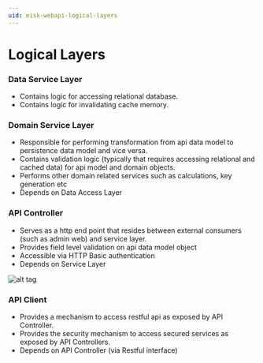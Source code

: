 ```yaml
---
uid: eisk-webapi-logical-layers
---
```

# Logical Layers

### Data Service Layer
 * Contains logic for accessing relational database.
 * Contains logic for invalidating cache memory.

### Domain Service Layer
 * Responsible for performing transformation from api data model to persistence data model and vice versa.     
 * Contains validation logic (typically that requires accessing relational and cached data) for api model and domain objects.
 * Performs other domain related services such as calculations, key generation etc
 * Depends on Data Access Layer

### API Controller
 * Serves as a http end point that resides between external consumers (such as admin web) and service layer.
 * Provides field level validation on api data model object
 * Accessible via HTTP Basic authentication
 * Depends on Service Layer 

![alt tag](~/art/docs/layers-architecture.png)    

### API Client
 * Provides a mechanism to access restful api as exposed by API Controller.
 * Provides the security mechanism to access secured services as exposed by API Controllers.
 * Depends on API Controller (via Restful interface) 

